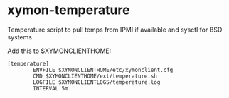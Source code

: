 xymon-temperature
=================

Temperature script to pull temps from IPMI if available and sysctl for BSD systems

Add this to $XYMONCLIENTHOME:

```
[temperature]
        ENVFILE $XYMONCLIENTHOME/etc/xymonclient.cfg
        CMD $XYMONCLIENTHOME/ext/temperature.sh
        LOGFILE $XYMONCLIENTLOGS/temperature.log
        INTERVAL 5m
```

